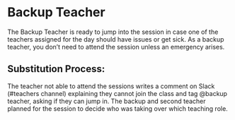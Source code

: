 # Backup Teacher 

The Backup Teacher is ready to jump into the session in case one of the teachers assigned for the day should have issues or get sick. As a backup teacher, you don’t need to attend the session unless an emergency arises. 

## Substitution Process:
The teacher not able to attend the sessions writes a comment on Slack (#teachers channel) explaining they cannot join the class and tag @backup teacher, asking if they can jump in. The backup and second teacher planned for the session to decide who was taking over which teaching role.
